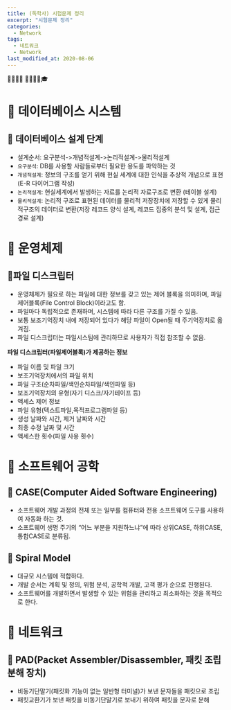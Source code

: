 ```yaml
---
title: (독학사) 시험문제 정리
excerpt: "시험문제 정리"
categories:
  - Network
tags:
  - 네트워크
  - Network
last_modified_at: 2020-08-06
---
```

💼📝🔑⏰ 📙📓📘📒🎓

# 💼 데이터베이스 시스템
## 📝 데이터베이스 설계 단계
- 설계순서: 요구분석->개념적설계->논리적설계->물리적설계
- `요구분석`: DB를 사용할 사람들로부터 필요한 용도를 파악하는 것
- `개념적설계`: 정보의 구조를 얻기 위해 현실 세계에 대한 인식을 추상적 개념으로 표현(E-R 다이어그램 작성)
- `논리적설계`: 현실세계에서 발생하는 자료를 논리적 자료구조로 변환 (테이블 설계)
- `물리적설계`: 논리적 구조로 표현된 데이터를 물리적 저장장치에 저장할 수 있게 물리적구조의 데이터로 변환(저장 레코드 양식 설계, 레코드 집중의 분석 및 설계, 접근 경로 설계)

# 💼 운영체제
## 📝파일 디스크립터
- 운영체제가 필요로 하는 파일에 대한 정보를 갖고 있는 제어 블록을 의미하며, 파일제어블록(File Control Block)이라고도 함.
- 파일마다 독립적으로 존재하며, 시스템에 따라 다른 구조를 가질 수 있음.
- 보통 보조기억장치 내에 저장되어 있다가 해당 파일이 Open될 때 주기억장치로 옮겨짐.
- 파일 디스크립터는 파일시스팀에 관리하므로 사용자가 직접 참조할 수 없음.

**파일 디스크립터(파일제어블록)가 제공하는 정보**
- 파일 이름 및 파일 크기
- 보조기억장치에서의 파일 위치
- 파일 구조(순차파일/색인순차파일/색인파일 등)
- 보조기억장치의 유형(자기 디스크/자기테이프 등)
- 액세스 제어 정보
- 파일 유형(텍스트파일,목적프로그램파일 등)
- 생성 날짜와 시간, 제거 날짜와 시간
- 최종 수정 날짜 및 시간
- 액세스한 횟수(파일 사용 횟수)

# 💼 소프트웨어 공학
## 📝 CASE(Computer Aided Software Engineering)
- 소프트웨어 개발 과정의 전체 또는 일부를 컴퓨터와 전용 소프트웨어 도구를 사용하여 자동화 하는 것.
- 소프트웨어 생명 주기의 “어느 부분을 지원하느냐”에 따라 상위CASE, 하위CASE, 통합CASE로 분류됨.

## 📝 Spiral Model
-	대규모 시스템에 적합하다.
-	개발 순서는 계획 및 정의, 위험 분석, 공학적 개발, 고객 평가 순으로 진행된다.
-	소프트웨어를 개발하면서 발생할 수 있는 위험을 관리하고 최소화하는 것을 목적으로 한다.


# 💼 네트워크
## 📝 PAD(Packet Assembler/Disassembler, 패킷 조립 분해 장치)
- 비동기단말기(패킷화 기능이 없는 일반형 터미널)가 보낸 문자들을 패킷으로 조립
- 패킷교환기가 보낸 패킷을 비동기단말기로 보내기 위하여 패킷을 문자로 분해